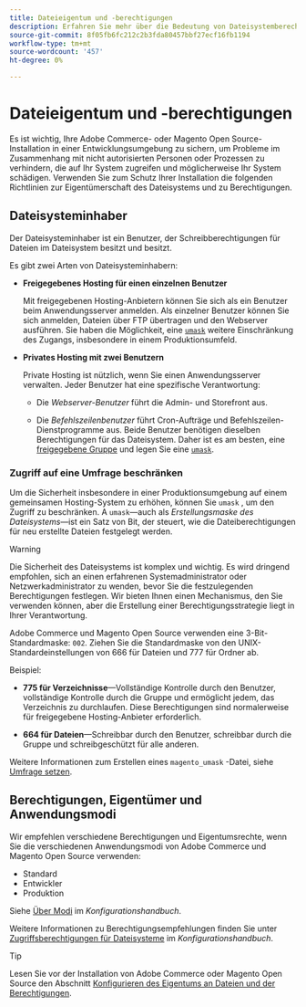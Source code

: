 ```yaml
---
title: Dateieigentum und -berechtigungen
description: Erfahren Sie mehr über die Bedeutung von Dateisystemberechtigungen für die Arbeit mit lokalen Installationen von Adobe Commerce und Magento Open Source.
source-git-commit: 8f05fb6fc212c2b3fda80457bbf27ecf16fb1194
workflow-type: tm+mt
source-wordcount: '457'
ht-degree: 0%

---
```



# Dateieigentum und -berechtigungen

Es ist wichtig, Ihre Adobe Commerce- oder Magento Open Source-Installation in einer Entwicklungsumgebung zu sichern, um Probleme im Zusammenhang mit nicht autorisierten Personen oder Prozessen zu verhindern, die auf Ihr System zugreifen und möglicherweise Ihr System schädigen. Verwenden Sie zum Schutz Ihrer Installation die folgenden Richtlinien zur Eigentümerschaft des Dateisystems und zu Berechtigungen.

## Dateisysteminhaber

Der Dateisysteminhaber ist ein Benutzer, der Schreibberechtigungen für Dateien im Dateisystem besitzt und besitzt.

Es gibt zwei Arten von Dateisysteminhabern:

- **Freigegebenes Hosting für einen einzelnen Benutzer**

   Mit freigegebenen Hosting-Anbietern können Sie sich als ein Benutzer beim Anwendungsserver anmelden. Als einzelner Benutzer können Sie sich anmelden, Dateien über FTP übertragen und den Webserver ausführen. Sie haben die Möglichkeit, eine [`umask`](#restrict-access-with-a-umask) weitere Einschränkung des Zugangs, insbesondere in einem Produktionsumfeld.

- **Privates Hosting mit zwei Benutzern**

   Private Hosting ist nützlich, wenn Sie einen Anwendungsserver verwalten. Jeder Benutzer hat eine spezifische Verantwortung:

   - Die _Webserver-Benutzer_ führt die Admin- und Storefront aus.

   - Die _Befehlszeilenbenutzer_ führt Cron-Aufträge und Befehlszeilen-Dienstprogramme aus.
   Beide Benutzer benötigen dieselben Berechtigungen für das Dateisystem. Daher ist es am besten, eine [freigegebene Gruppe](configure-permissions.md#set-ownership-and-permissions-for-two-users) und legen Sie eine [`umask`](#restrict-access-with-a-umask).

### Zugriff auf eine Umfrage beschränken

Um die Sicherheit insbesondere in einer Produktionsumgebung auf einem gemeinsamen Hosting-System zu erhöhen, können Sie `umask` , um den Zugriff zu beschränken. A `umask`—auch als _Erstellungsmaske des Dateisystems_—ist ein Satz von Bit, der steuert, wie die Dateiberechtigungen für neu erstellte Dateien festgelegt werden.

>[!WARNING]
>
>Die Sicherheit des Dateisystems ist komplex und wichtig. Es wird dringend empfohlen, sich an einen erfahrenen Systemadministrator oder Netzwerkadministrator zu wenden, bevor Sie die festzulegenden Berechtigungen festlegen. Wir bieten Ihnen einen Mechanismus, den Sie verwenden können, aber die Erstellung einer Berechtigungsstrategie liegt in Ihrer Verantwortung.

Adobe Commerce und Magento Open Source verwenden eine 3-Bit-Standardmaske: `002`. Ziehen Sie die Standardmaske von den UNIX-Standardeinstellungen von 666 für Dateien und 777 für Ordner ab.

Beispiel:

- **775 für Verzeichnisse**—Vollständige Kontrolle durch den Benutzer, vollständige Kontrolle durch die Gruppe und ermöglicht jedem, das Verzeichnis zu durchlaufen. Diese Berechtigungen sind normalerweise für freigegebene Hosting-Anbieter erforderlich.

- **664 für Dateien**—Schreibbar durch den Benutzer, schreibbar durch die Gruppe und schreibgeschützt für alle anderen.

Weitere Informationen zum Erstellen eines `magento_umask` -Datei, siehe [Umfrage setzen](../../next-steps/set-umask.md).

## Berechtigungen, Eigentümer und Anwendungsmodi

Wir empfehlen verschiedene Berechtigungen und Eigentumsrechte, wenn Sie die verschiedenen Anwendungsmodi von Adobe Commerce und Magento Open Source verwenden:

- Standard
- Entwickler
- Produktion

Siehe [Über Modi](../../../configuration/bootstrap/application-modes.md) im _Konfigurationshandbuch_.

Weitere Informationen zu Berechtigungsempfehlungen finden Sie unter [Zugriffsberechtigungen für Dateisysteme](../../../configuration/deployment/file-system-permissions.md) im _Konfigurationshandbuch_.

>[!TIP]
>
>Lesen Sie vor der Installation von Adobe Commerce oder Magento Open Source den Abschnitt [Konfigurieren des Eigentums an Dateien und der Berechtigungen](configure-permissions.md).
